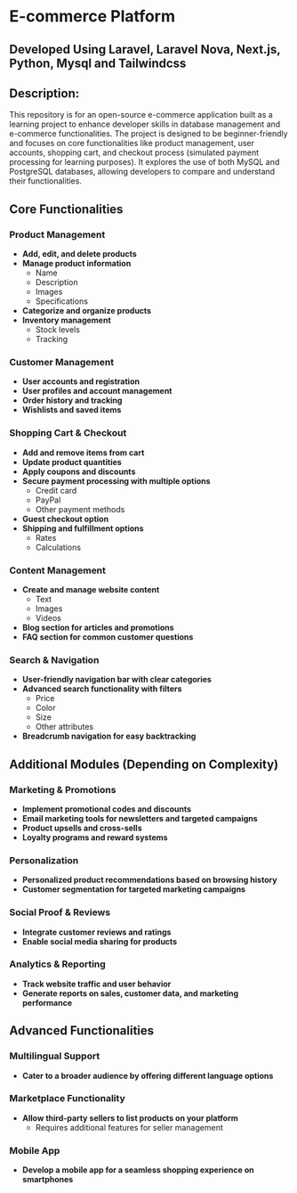 # E-commerce Platform

## Developed Using Laravel, Laravel Nova, Next.js, Python, Mysql and Tailwindcss

## Description:

This repository is for an open-source e-commerce application built as a learning project to enhance developer skills in database management and e-commerce functionalities. The project is designed to be beginner-friendly and focuses on core functionalities like product management, user accounts, shopping cart, and checkout process (simulated payment processing for learning purposes). It explores the use of both MySQL and PostgreSQL databases, allowing developers to compare and understand their functionalities.

## Core Functionalities

### Product Management

- **Add, edit, and delete products**
- **Manage product information**
  - Name
  - Description
  - Images
  - Specifications
- **Categorize and organize products**
- **Inventory management**
  - Stock levels
  - Tracking

### Customer Management

- **User accounts and registration**
- **User profiles and account management**
- **Order history and tracking**
- **Wishlists and saved items**

### Shopping Cart & Checkout

- **Add and remove items from cart**
- **Update product quantities**
- **Apply coupons and discounts**
- **Secure payment processing with multiple options**
  - Credit card
  - PayPal
  - Other payment methods
- **Guest checkout option**
- **Shipping and fulfillment options**
  - Rates
  - Calculations

### Content Management

- **Create and manage website content**
  - Text
  - Images
  - Videos
- **Blog section for articles and promotions**
- **FAQ section for common customer questions**

### Search & Navigation

- **User-friendly navigation bar with clear categories**
- **Advanced search functionality with filters**
  - Price
  - Color
  - Size
  - Other attributes
- **Breadcrumb navigation for easy backtracking**

## Additional Modules (Depending on Complexity)

### Marketing & Promotions

- **Implement promotional codes and discounts**
- **Email marketing tools for newsletters and targeted campaigns**
- **Product upsells and cross-sells**
- **Loyalty programs and reward systems**

### Personalization

- **Personalized product recommendations based on browsing history**
- **Customer segmentation for targeted marketing campaigns**

### Social Proof & Reviews

- **Integrate customer reviews and ratings**
- **Enable social media sharing for products**

### Analytics & Reporting

- **Track website traffic and user behavior**
- **Generate reports on sales, customer data, and marketing performance**

## Advanced Functionalities

### Multilingual Support

- **Cater to a broader audience by offering different language options**

### Marketplace Functionality

- **Allow third-party sellers to list products on your platform**
  - Requires additional features for seller management

### Mobile App

- **Develop a mobile app for a seamless shopping experience on smartphones**
